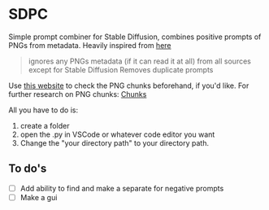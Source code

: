 # SDPC

Simple prompt combiner for Stable Diffusion, combines positive prompts of PNGs from metadata. Heavily inspired from [here](https://www.youtube.com/watch?v=92qe_wguYQI&ab_channel=SaintRadon)
> ignores any PNGs metadata (if it can read it at all) from all sources except for Stable Diffusion
> Removes duplicate prompts

Use [this website](https://www.dcode.fr/png-chunks) to check the PNG chunks beforehand, if you'd like. 
For further research on PNG chunks: [Chunks](https://www.w3.org/TR/PNG-Chunks.html)

All you have to do is:
1. create a folder
2. open the .py in VSCode or whatever code editor you want
3. Change the "your directory path" to your directory path.

## To do's
- [ ] Add ability to find and make a separate for negative prompts
- [ ] Make a gui
